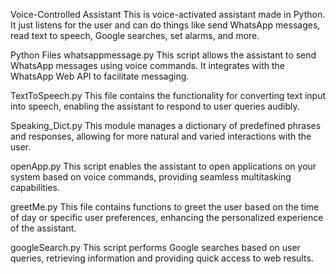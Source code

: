 Voice-Controlled Assistant
This is voice-activated assistant made in Python. It just listens for the user and can do things like send WhatsApp messages, read text to speech, Google searches, set alarms, and more.

Python Files
whatsappmessage.py
This script allows the assistant to send WhatsApp messages using voice commands. It integrates with the WhatsApp Web API to facilitate messaging.

TextToSpeech.py
This file contains the functionality for converting text input into speech, enabling the assistant to respond to user queries audibly.

Speaking_Dict.py
This module manages a dictionary of predefined phrases and responses, allowing for more natural and varied interactions with the user.

openApp.py
This script enables the assistant to open applications on your system based on voice commands, providing seamless multitasking capabilities.

greetMe.py
This file contains functions to greet the user based on the time of day or specific user preferences, enhancing the personalized experience of the assistant.

googleSearch.py
This script performs Google searches based on user queries, retrieving information and providing quick access to web results.
